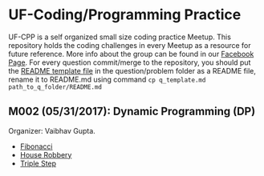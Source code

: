 # UF-Coding/Programming Practice
UF-CPP is a self organized small size coding practice Meetup. This repository holds the coding challenges in every Meetup as a resource for future reference. More info about the group can be found in our [Facebook Page](https://www.facebook.com/groups/453423804992985/). For every question commit/merge to the repository, you should put the [README template file](./q_template.md) in the question/problem folder as a README file, rename it to README.md using command `cp q_template.md path_to_q_folder/README.md`

## M002 (05/31/2017): Dynamic Programming (DP)
Organizer: Vaibhav Gupta.
* [Fibonacci](./Fibonacci)
* [House Robbery](./House%20Robbery)
* [Triple Step](./Triple%20Step)
